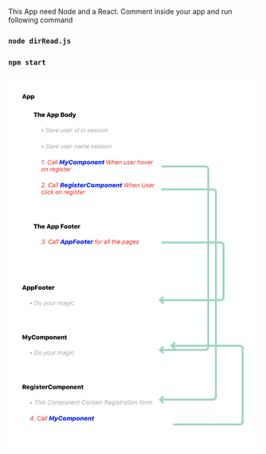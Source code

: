 This App need Node and a React. 
Comment inside your app and run following command

### `node dirRead.js`

### `npm start`

![Preview of Drow Your App](https://github.com/Jangwa/drow-your-react-app/blob/master/src/Drow.png)
